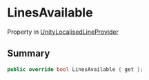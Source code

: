 # LinesAvailable

Property in [UnityLocalisedLineProvider](./)

## Summary

```csharp
public override bool LinesAvailable { get };
```
